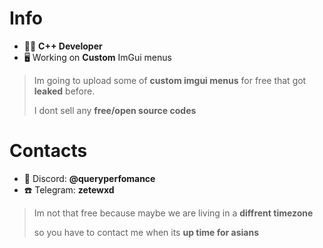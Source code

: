 # Info
- 🧑‍💻 **C++ Developer**
- 🖥️ Working on **Custom** ImGui menus
> Im going to upload some of **custom imgui menus** for free that got **leaked** before.
>
> I dont sell any **free/open source codes**

# Contacts
- 💬 Discord: **__@queryperfomance__**
- ☎️ Telegram: **zetewxd**
> Im not that free because maybe we are living in a **diffrent timezone**
> 
> so you have to contact me when its **up time for asians**
